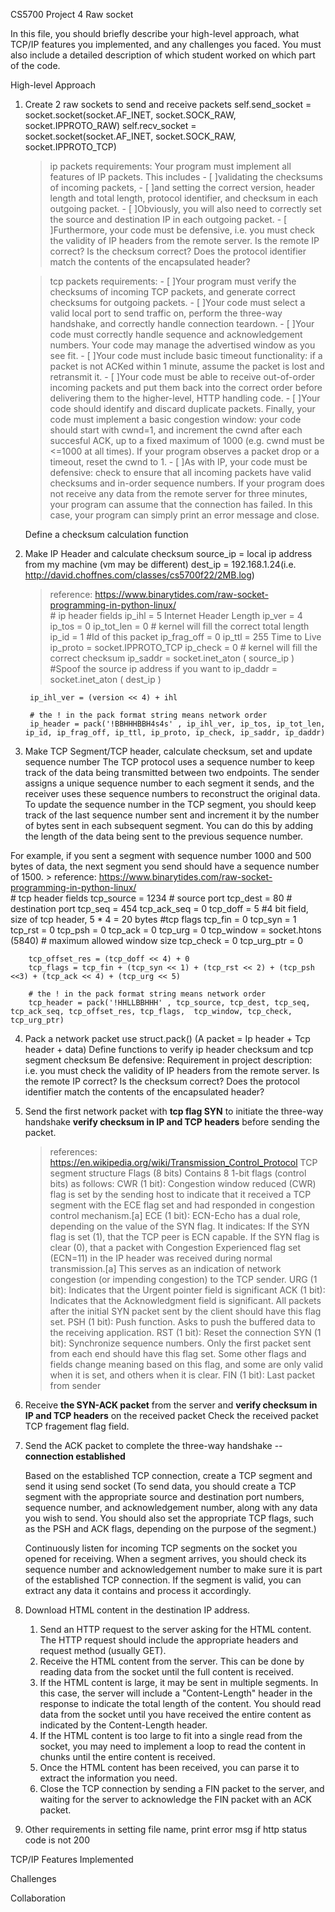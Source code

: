 CS5700 Project 4 Raw socket

In this file, you should briefly describe your high-level approach, what TCP/IP features you implemented, and any challenges you faced. You must also include a detailed description of which student worked on which part of the code.

High-level Approach
1. Create 2 raw sockets to send and receive packets
    self.send_socket = socket.socket(socket.AF_INET, socket.SOCK_RAW, socket.IPPROTO_RAW)
    self.recv_socket = socket.socket(socket.AF_INET, socket.SOCK_RAW, socket.IPPROTO_TCP)

    > ip packets requirements:
        Your program must implement all features of IP packets. 
        This includes 
        - [ ]validating the checksums of incoming packets, 
        - [ ]and setting the correct version, header length and total length, protocol identifier, and checksum in each outgoing packet.
        - [ ]Obviously, you will also need to correctly set the source and destination IP in each outgoing packet. 
        - [ ]Furthermore, your code must be defensive, i.e. you must check the validity of IP headers from the remote server. Is the remote IP correct? Is the checksum correct? Does the protocol identifier match the contents of the encapsulated header?

    > tcp packets requirements:
        - [ ]Your program must verify the checksums of incoming TCP packets, and generate correct checksums for outgoing packets. 
        - [ ]Your code must select a valid local port to send traffic on, perform the three-way handshake, and correctly handle connection teardown. 
        - [ ]Your code must correctly handle sequence and acknowledgement numbers. Your code may manage the advertised window as you see fit. 
        - [ ]Your code must include basic timeout functionality: if a packet is not ACKed within 1 minute, assume the packet is lost and retransmit it. 
        - [ ]Your code must be able to receive out-of-order incoming packets and put them back into the correct order before delivering them to the higher-level, HTTP handling code. 
        - [ ]Your code should identify and discard duplicate packets. Finally, your code must implement a basic congestion window: your code should start with cwnd=1, and increment the cwnd after each succesful ACK, up to a fixed maximum of 1000 (e.g. cwnd must be <=1000 at all times). If your program observes a packet drop or a timeout, reset the cwnd to 1.
        - [ ]As with IP, your code must be defensive: check to ensure that all incoming packets have valid checksums and in-order sequence numbers. If your program does not receive any data from the remote server for three minutes, your program can assume that the connection has failed. In this case, your program can simply print an error message and close.

    Define a checksum calculation function 

2. Make IP Header and calculate checksum 
    source_ip = local ip address from my machine (vm may be different)
    dest_ip = 192.168.1.24(i.e. http://david.choffnes.com/classes/cs5700f22/2MB.log)

    > reference: https://www.binarytides.com/raw-socket-programming-in-python-linux/  
        # ip header fields
        ip_ihl = 5 Internet Header Length
        ip_ver = 4
        ip_tos = 0
        ip_tot_len = 0	# kernel will fill the correct total length
        ip_id = 1	#Id of this packet
        ip_frag_off = 0
        ip_ttl = 255 Time to Live
        ip_proto = socket.IPPROTO_TCP
        ip_check = 0	# kernel will fill the correct checksum
        ip_saddr = socket.inet_aton ( source_ip )	#Spoof the source ip address if you want to
        ip_daddr = socket.inet_aton ( dest_ip )

        ip_ihl_ver = (version << 4) + ihl

        # the ! in the pack format string means network order
        ip_header = pack('!BBHHHBBH4s4s' , ip_ihl_ver, ip_tos, ip_tot_len, ip_id, ip_frag_off, ip_ttl, ip_proto, ip_check, ip_saddr, ip_daddr)

3. Make TCP Segment/TCP header, calculate checksum, set and update sequence number
    The TCP protocol uses a sequence number to keep track of the data being transmitted between two endpoints. The sender assigns a unique sequence number to each segment it sends, and the receiver uses these sequence numbers to reconstruct the original data.
    To update the sequence number in the TCP segment, you should keep track of the last sequence number sent and increment it by the number of bytes sent in each subsequent segment. You can do this by adding the length of the data being sent to the previous sequence number.

For example, if you sent a segment with sequence number 1000 and 500 bytes of data, the next segment you send should have a sequence number of 1500.
    > reference: https://www.binarytides.com/raw-socket-programming-in-python-linux/  
        # tcp header fields
        tcp_source = 1234	# source port
        tcp_dest = 80	# destination port
        tcp_seq = 454
        tcp_ack_seq = 0
        tcp_doff = 5	#4 bit field, size of tcp header, 5 * 4 = 20 bytes
        #tcp flags
        tcp_fin = 0
        tcp_syn = 1
        tcp_rst = 0
        tcp_psh = 0
        tcp_ack = 0
        tcp_urg = 0
        tcp_window = socket.htons (5840)	#	maximum allowed window size
        tcp_check = 0
        tcp_urg_ptr = 0

        tcp_offset_res = (tcp_doff << 4) + 0
        tcp_flags = tcp_fin + (tcp_syn << 1) + (tcp_rst << 2) + (tcp_psh <<3) + (tcp_ack << 4) + (tcp_urg << 5)

        # the ! in the pack format string means network order
        tcp_header = pack('!HHLLBBHHH' , tcp_source, tcp_dest, tcp_seq, tcp_ack_seq, tcp_offset_res, tcp_flags,  tcp_window, tcp_check, tcp_urg_ptr)

4. Pack a network packet use struct.pack() (A packet = Ip header + Tcp header + data)
    Define functions to verify ip header checksum and tcp segment checksum 
    Be defensive: 
    Requirement in project description: i.e. you must check the validity of IP headers from the remote server. Is the remote IP correct? Is the checksum correct? Does the protocol identifier match the contents of the encapsulated header? 

5. Send the first network packet with **tcp flag SYN** to initiate the three-way handshake
    **verify checksum in IP and TCP headers** before sending the packet.
    > references: https://en.wikipedia.org/wiki/Transmission_Control_Protocol
        TCP segment structure Flags (8 bits)
        Contains 8 1-bit flags (control bits) as follows:
        CWR (1 bit): Congestion window reduced (CWR) flag is set by the sending host to indicate that it received a TCP segment with the ECE flag set and had responded in congestion control mechanism.[a]
        ECE (1 bit): ECN-Echo has a dual role, depending on the value of the SYN flag. It indicates:
        If the SYN flag is set (1), that the TCP peer is ECN capable.
        If the SYN flag is clear (0), that a packet with Congestion Experienced flag set (ECN=11) in the IP header was received during normal transmission.[a] This serves as an indication of network congestion (or impending congestion) to the TCP sender.
        URG (1 bit): Indicates that the Urgent pointer field is significant
        ACK (1 bit): Indicates that the Acknowledgment field is significant. All packets after the initial SYN packet sent by the client should have this flag set.
        PSH (1 bit): Push function. Asks to push the buffered data to the receiving application.
        RST (1 bit): Reset the connection
        SYN (1 bit): Synchronize sequence numbers. Only the first packet sent from each end should have this flag set. Some other flags and fields change meaning based on this flag, and some are only valid when it is set, and others when it is clear.
        FIN (1 bit): Last packet from sender

6. Receive **the SYN-ACK packet** from the server and **verify checksum in IP and TCP headers** on the received packet
    Check the received packet TCP fragement flag field. 

7. Send the ACK packet to complete the three-way handshake -- **connection established**

    Based on the established TCP connection, create a TCP segment and send it using send socket 
    (To send data, you should create a TCP segment with the appropriate source and destination port numbers, sequence number, and acknowledgement number, along with any data you wish to send. You should also set the appropriate TCP flags, such as the PSH and ACK flags, depending on the purpose of the segment.)

    Continuously listen for incoming TCP segments on the socket you opened for receiving. 
    When a segment arrives, you should check its sequence number and acknowledgement number to make sure it is part of the established TCP connection. 
    If the segment is valid, you can extract any data it contains and process it accordingly.

8. Download HTML content in the destination IP address.
    1. Send an HTTP request to the server asking for the HTML content. The HTTP request should include the appropriate headers and request method (usually GET).
    2. Receive the HTML content from the server. This can be done by reading data from the socket until the full content is received.
    3. If the HTML content is large, it may be sent in multiple segments. In this case, the server will include a "Content-Length" header in the response to indicate the total length of the content. You should read data from the socket until you have received the entire content as indicated by the Content-Length header.
    4. If the HTML content is too large to fit into a single read from the socket, you may need to implement a loop to read the content in chunks until the entire content is received.
    5. Once the HTML content has been received, you can parse it to extract the information you need.
    6. Close the TCP connection by sending a FIN packet to the server, and waiting for the server to acknowledge the FIN packet with an ACK packet.

9. Other requirements in setting file name, print error msg if http status code is not 200

TCP/IP Features Implemented




Challenges

Collaboration